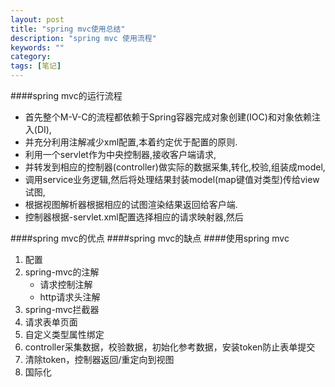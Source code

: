 ```yaml
---
layout: post
title: "spring mvc使用总结"
description: "spring mvc 使用流程"
keywords: ""
category: 
tags: [笔记]
---
```

####spring mvc的运行流程
- 首先整个M-V-C的流程都依赖于Spring容器完成对象创建(IOC)和对象依赖注入(DI),
- 并充分利用注解减少xml配置,本着约定优于配置的原则.
- 利用一个servlet作为中央控制器,接收客户端请求,
- 并转发到相应的控制器(controller)做实际的数据采集,转化,校验,组装成model,
- 调用service业务逻辑,然后将处理结果封装model(map键值对类型)传给view试图,
- 根据视图解析器根据相应的试图渲染结果返回给客户端.
- 控制器根据<servletName>-servlet.xml配置选择相应的请求映射器,然后

####spring mvc的优点
####spring mvc的缺点
####使用spring mvc

1. 配置
2. spring-mvc的注解
	 - 请求控制注解
	 - http请求头注解
3. spring-mvc拦截器
4. 请求表单页面
5. 自定义类型属性绑定
6. controller采集数据，校验数据，初始化参考数据，安装token防止表单提交
7. 清除token，控制器返回/重定向到视图
8. 国际化


